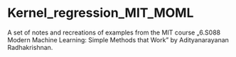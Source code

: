 # Kernel_regression_MIT_MOML
A set of notes and recreations of examples from the MIT course „6.S088 Modern Machine Learning: Simple Methods that Work” by Adityanarayanan Radhakrishnan.
